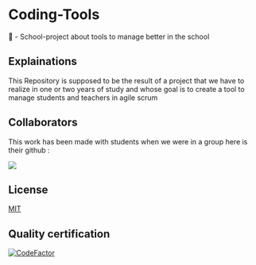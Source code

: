 # Coding-Tools

🔬 - School-project about tools to manage better in the school 

## Explainations 

This Repository is supposed to be the result of a project that we have to realize in one or two years of study and whose goal is to create a tool to manage students and teachers in agile scrum

## Collaborators

This work has been made with students when we were in a group here is their github :

<a href="https://github.com/CodingFactory-Repos/Coding-Tools/graphs/contributors">
  <img src="https://contrib.rocks/image?repo=CodingFactory-Repos/Coding-Tools" />
</a>

## License
[MIT](https://choosealicense.com/licenses/mit/)

## Quality certification
[![CodeFactor](https://www.codefactor.io/repository/github/codingfactory-repos/coding-tools/badge)](https://www.codefactor.io/repository/github/codingfactory-repos/coding-tools)
